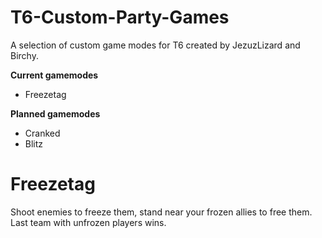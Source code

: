 # T6-Custom-Party-Games
A selection of custom game modes for T6 created by JezuzLizard and Birchy.

**Current gamemodes**
- Freezetag

**Planned gamemodes**
- Cranked
- Blitz

# Freezetag
Shoot enemies to freeze them, stand near your frozen allies to free them. Last team with unfrozen players wins.
